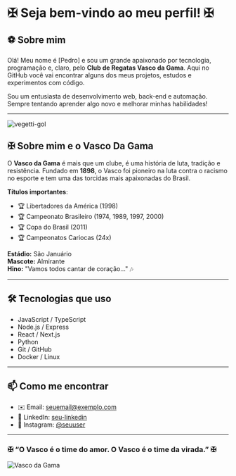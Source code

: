 # ✠ Seja bem-vindo ao meu perfil! ✠

## ⚽ Sobre mim

Olá! Meu nome é [Pedro] e sou um grande apaixonado por tecnologia, programação e, claro, pelo **Club de Regatas Vasco da Gama**. Aqui no GitHub você vai encontrar alguns dos meus projetos, estudos e experimentos com código.

Sou um entusiasta de desenvolvimento web, back-end e automação. Sempre tentando aprender algo novo e melhorar minhas habilidades!

---
![vegetti-gol](https://github.com/user-attachments/assets/68590af5-4585-4545-9b87-28711aeeaf2a)

## ✠ Sobre mim e o Vasco Da Gama

O **Vasco da Gama** é mais que um clube, é uma história de luta, tradição e resistência. Fundado em **1898**, o Vasco foi pioneiro na luta contra o racismo no esporte e tem uma das torcidas mais apaixonadas do Brasil.

**Títulos importantes**:
- 🏆 Libertadores da América (1998)  
- 🏆 Campeonato Brasileiro (1974, 1989, 1997, 2000)  
- 🏆 Copa do Brasil (2011)  
- 🏆 Campeonatos Cariocas (24x)

**Estádio:** São Januário  
**Mascote:** Almirante  
**Hino:** "Vamos todos cantar de coração..." 🎶

---

## 🛠️ Tecnologias que uso

- JavaScript / TypeScript
- Node.js / Express
- React / Next.js
- Python
- Git / GitHub
- Docker / Linux

---

## 📫 Como me encontrar

- ✉️ Email: seuemail@exemplo.com  
- 🔗 LinkedIn: [seu-linkedin](https://linkedin.com/in/seuusuario)  
- 💬 Instagram: [@seuuser](https://instagram.com/seuuser)

---

### ✠ “O Vasco é o time do amor. O Vasco é o time da virada.” ✠

![Vasco da Gama](https://upload.wikimedia.org/wikipedia/commons/thumb/f/fd/Vasco_da_Gama_logo.svg/1200px-Vasco_da_Gama_logo.svg.png)
